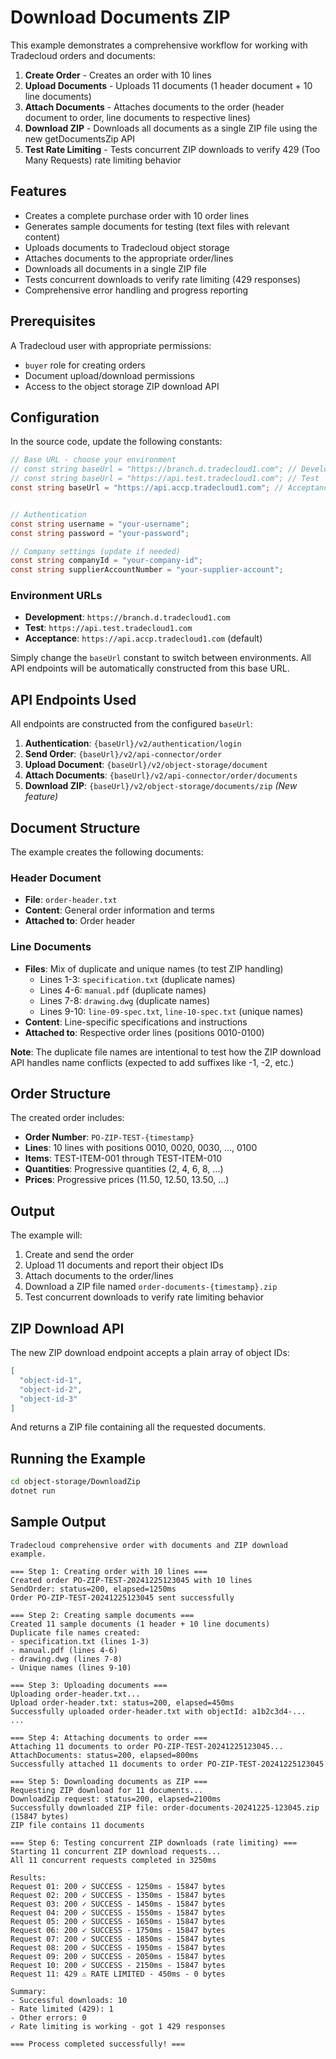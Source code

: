 # Download Documents ZIP

This example demonstrates a comprehensive workflow for working with Tradecloud orders and documents:

1. **Create Order** - Creates an order with 10 lines 
2. **Upload Documents** - Uploads 11 documents (1 header document + 10 line documents)
3. **Attach Documents** - Attaches documents to the order (header document to order, line documents to respective lines)
4. **Download ZIP** - Downloads all documents as a single ZIP file using the new getDocumentsZip API
5. **Test Rate Limiting** - Tests concurrent ZIP downloads to verify 429 (Too Many Requests) rate limiting behavior

## Features

- Creates a complete purchase order with 10 order lines
- Generates sample documents for testing (text files with relevant content)
- Uploads documents to Tradecloud object storage
- Attaches documents to the appropriate order/lines
- Downloads all documents in a single ZIP file
- Tests concurrent downloads to verify rate limiting (429 responses)
- Comprehensive error handling and progress reporting

## Prerequisites

A Tradecloud user with appropriate permissions:

- `buyer` role for creating orders
- Document upload/download permissions
- Access to the object storage ZIP download API

## Configuration

In the source code, update the following constants:

```csharp
// Base URL - choose your environment
// const string baseUrl = "https://branch.d.tradecloud1.com"; // Development
// const string baseUrl = "https://api.test.tradecloud1.com"; // Test
const string baseUrl = "https://api.accp.tradecloud1.com"; // Acceptance


// Authentication
const string username = "your-username";
const string password = "your-password";

// Company settings (update if needed)
const string companyId = "your-company-id";
const string supplierAccountNumber = "your-supplier-account";
```

### Environment URLs

- **Development**: `https://branch.d.tradecloud1.com`
- **Test**:        `https://api.test.tradecloud1.com`
- **Acceptance**:  `https://api.accp.tradecloud1.com` (default)

Simply change the `baseUrl` constant to switch between environments. All API endpoints will be automatically constructed from this base URL.

## API Endpoints Used

All endpoints are constructed from the configured `baseUrl`:

1. **Authentication**: `{baseUrl}/v2/authentication/login`
2. **Send Order**: `{baseUrl}/v2/api-connector/order`
3. **Upload Document**: `{baseUrl}/v2/object-storage/document`
4. **Attach Documents**: `{baseUrl}/v2/api-connector/order/documents`
5. **Download ZIP**: `{baseUrl}/v2/object-storage/documents/zip` *(New feature)*

## Document Structure

The example creates the following documents:

### Header Document

- **File**: `order-header.txt`
- **Content**: General order information and terms
- **Attached to**: Order header

### Line Documents  

- **Files**: Mix of duplicate and unique names (to test ZIP handling)
  - Lines 1-3: `specification.txt` (duplicate names)
  - Lines 4-6: `manual.pdf` (duplicate names)
  - Lines 7-8: `drawing.dwg` (duplicate names)
  - Lines 9-10: `line-09-spec.txt`, `line-10-spec.txt` (unique names)
- **Content**: Line-specific specifications and instructions
- **Attached to**: Respective order lines (positions 0010-0100)

**Note**: The duplicate file names are intentional to test how the ZIP download API handles name conflicts (expected to add suffixes like -1, -2, etc.)

## Order Structure

The created order includes:

- **Order Number**: `PO-ZIP-TEST-{timestamp}`
- **Lines**: 10 lines with positions 0010, 0020, 0030, ..., 0100
- **Items**: TEST-ITEM-001 through TEST-ITEM-010
- **Quantities**: Progressive quantities (2, 4, 6, 8, ...)
- **Prices**: Progressive prices (11.50, 12.50, 13.50, ...)

## Output

The example will:

1. Create and send the order
2. Upload 11 documents and report their object IDs
3. Attach documents to the order/lines
4. Download a ZIP file named `order-documents-{timestamp}.zip`
5. Test concurrent downloads to verify rate limiting behavior

## ZIP Download API

The new ZIP download endpoint accepts a plain array of object IDs:

```json
[
  "object-id-1",
  "object-id-2",
  "object-id-3"
]
```

And returns a ZIP file containing all the requested documents.

## Running the Example

```bash
cd object-storage/DownloadZip
dotnet run
```

## Sample Output

```
Tradecloud comprehensive order with documents and ZIP download example.

=== Step 1: Creating order with 10 lines ===
Created order PO-ZIP-TEST-20241225123045 with 10 lines
SendOrder: status=200, elapsed=1250ms
Order PO-ZIP-TEST-20241225123045 sent successfully

=== Step 2: Creating sample documents ===
Created 11 sample documents (1 header + 10 line documents)
Duplicate file names created:
- specification.txt (lines 1-3)
- manual.pdf (lines 4-6)
- drawing.dwg (lines 7-8)
- Unique names (lines 9-10)

=== Step 3: Uploading documents ===
Uploading order-header.txt...
Upload order-header.txt: status=200, elapsed=450ms
Successfully uploaded order-header.txt with objectId: a1b2c3d4-...
...

=== Step 4: Attaching documents to order ===
Attaching 11 documents to order PO-ZIP-TEST-20241225123045...
AttachDocuments: status=200, elapsed=800ms
Successfully attached 11 documents to order PO-ZIP-TEST-20241225123045

=== Step 5: Downloading documents as ZIP ===
Requesting ZIP download for 11 documents...
DownloadZip request: status=200, elapsed=2100ms
Successfully downloaded ZIP file: order-documents-20241225-123045.zip (15847 bytes)
ZIP file contains 11 documents

=== Step 6: Testing concurrent ZIP downloads (rate limiting) ===
Starting 11 concurrent ZIP download requests...
All 11 concurrent requests completed in 3250ms

Results:
Request 01: 200 ✓ SUCCESS - 1250ms - 15847 bytes
Request 02: 200 ✓ SUCCESS - 1350ms - 15847 bytes
Request 03: 200 ✓ SUCCESS - 1450ms - 15847 bytes
Request 04: 200 ✓ SUCCESS - 1550ms - 15847 bytes
Request 05: 200 ✓ SUCCESS - 1650ms - 15847 bytes
Request 06: 200 ✓ SUCCESS - 1750ms - 15847 bytes
Request 07: 200 ✓ SUCCESS - 1850ms - 15847 bytes
Request 08: 200 ✓ SUCCESS - 1950ms - 15847 bytes
Request 09: 200 ✓ SUCCESS - 2050ms - 15847 bytes
Request 10: 200 ✓ SUCCESS - 2150ms - 15847 bytes
Request 11: 429 ⚠ RATE LIMITED - 450ms - 0 bytes

Summary:
- Successful downloads: 10
- Rate limited (429): 1
- Other errors: 0
✓ Rate limiting is working - got 1 429 responses

=== Process completed successfully! ===
```
